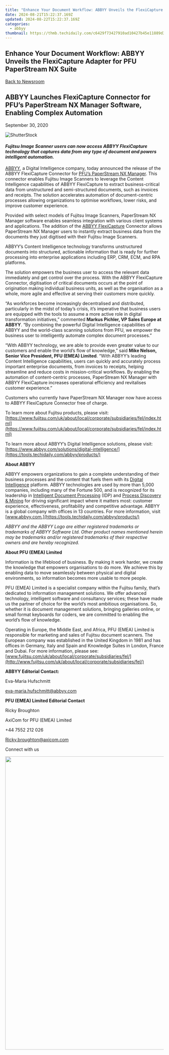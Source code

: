 ```yaml
---
title: "Enhance Your Document Workflow: ABBYY Unveils the FlexiCapture Adapter for PFU PaperStream NX Suite"
date: 2024-08-21T15:22:37.169Z
updated: 2024-08-22T15:22:37.169Z
categories:
  - abbyy
thumbnail: https://thmb.techidaily.com/c6429f73427910ad10427b45e11889d34e56d443e99131985520486a4b9f43ec.jpg
---
```


## Enhance Your Document Workflow: ABBYY Unveils the FlexiCapture Adapter for PFU PaperStream NX Suite

[Back to Newsroom](https://tools.techidaily.com/abbyy/products/)

## ABBYY Launches FlexiCapture Connector for PFU’s PaperStream NX Manager Software, Enabling Complex Automation

September 30, 2020

![ShutterStock](https://content.abbyy.com/-/media/project/abbyy/abbyy/branchtemplates/shutterstock_1272462163_1296-x-729.jpg?h=729&iar=0&w=1296)

#### _Fujitsu Image Scanner users can now access ABBYY FlexiCapture technology that captures data from any type of document and powers intelligent automation._

[ABBYY](https://tools.techidaily.com/abbyy/products/), a Digital Intelligence company, today announced the release of the ABBYY FlexiCapture Connector for [PFU’s PaperStream NX Manager](https://www.fujitsu.com/uk/products/computing/peripheral/scanners/fi/software/ps-nxmanager/ps-nxmanager.html). This connector enables Fujitsu Image Scanners to leverage the Content Intelligence capabilities of ABBYY FlexiCapture to extract business-critical data from unstructured and semi-structured documents, such as invoices and receipts. The solution accelerates automation of document-centric processes allowing organizations to optimise workflows, lower risks, and improve customer experience.

Provided with select models of Fujitsu Image Scanners, PaperStream NX Manager software enables seamless integration with various client systems and applications. The addition of the [ABBYY FlexiCapture](https://tools.techidaily.com/abbyy/products/) Connector allows PaperStream NX Manager users to instantly extract business data from the documents they just digitised with their Fujitsu Image Scanners.

ABBYY’s Content Intelligence technology transforms unstructured documents into structured, actionable information that is ready for further processing into enterprise applications including ERP, CRM, ECM, and RPA platforms.

The solution empowers the business user to access the relevant data immediately and get control over the process. With the ABBYY FlexiCapture Connector, digitisation of critical documents occurs at the point of origination making individual business units, as well as the organisation as a whole, more agile and effective at serving their customers more quickly.

“As workforces become increasingly decentralised and distributed, particularly in the midst of today’s crisis, it’s imperative that business users are equipped with the tools to assume a more active role in digital transformation initiatives,” commented **Markus Pichler, VP Sales Europe at ABBYY**. “By combining the powerful Digital Intelligence capabilities of ABBYY and the world-class scanning solutions from PFU, we empower the business user to intelligently automate complex document processes.”

“With ABBYY technology, we are able to provide even greater value to our customers and enable the world’s flow of knowledge,” said **Mike Nelson, Senior Vice President, PFU (EMEA) Limited**. “With ABBYY’s leading Content Intelligence capabilities, users can quickly and accurately process important enterprise documents, from invoices to receipts, helping streamline and reduce costs in mission-critical workflows. By enabling the automation of content-centric processes, PaperStream NX Manager with ABBYY FlexiCapture increases operational efficiency and revitalises customer experience.”

Customers who currently have PaperStream NX Manager now have access to ABBYY FlexiCapture Connector free of charge.

To learn more about Fujitsu products, please visit: [https://www.fujitsu.com/uk/about/local/corporate/subsidiaries/fel/index.html](https://www.fujitsu.com/uk/about/local/corporate/subsidiaries/fel/index.html)

To learn more about ABBYY’s Digital Intelligence solutions, please visit: [https://www.abbyy.com/solutions/digital-intelligence/](https://tools.techidaily.com/abbyy/products/)

**About ABBYY**

ABBYY empowers organizations to gain a complete understanding of their business processes and the content that fuels them with its [Digital Intelligence](https://tools.techidaily.com/abbyy/products/) platform. ABBYY technologies are used by more than 5,000 companies, including many of the Fortune 500, and is recognized for its leadership in [Intelligent Document Processing](https://tools.techidaily.com/abbyy/products/) (IDP) and [Process Discovery & Mining](https://tools.techidaily.com/abbyy/products/) for driving significant impact where it matters most: customer experience, effectiveness, profitability and competitive advantage. ABBYY is a global company with offices in 13 countries. For more information, visit [www.abbyy.com.](https://tools.techidaily.com/abbyy/products/)

_ABBYY and the ABBYY Logo are either registered trademarks or trademarks of ABBYY Software Ltd. Other product names mentioned herein may be trademarks and/or registered trademarks of their respective owners and are hereby recognized._

**About PFU (EMEA) Limited**

Information is the lifeblood of business. By making it work harder, we create the knowledge that empowers organisations to do more. We achieve this by enabling data to move seamlessly between physical and digital environments, so information becomes more usable to more people.

PFU (EMEA) Limited is a specialist company within the Fujitsu family, that’s dedicated to information management solutions. We offer advanced technology, intelligent software and consultancy services; these have made us the partner of choice for the world’s most ambitious organisations. So, whether it is document management solutions, bringing galleries online, or small format keyboards for coders, we are committed to enabling the world’s flow of knowledge.

Operating in Europe, the Middle East, and Africa, PFU (EMEA) Limited is responsible for marketing and sales of Fujitsu document scanners. The European company was established in the United Kingdom in 1981 and has offices in Germany, Italy and Spain and Knowledge Suites in London, France and Dubai. For more information, please see: [www.fujitsu.com/uk/about/local/corporate/subsidiaries/fel/](http://www.fujitsu.com/uk/about/local/corporate/subsidiaries/fel/)

**ABBYY Editorial Contact:**

Eva-Maria Hufschmitt

[eva-maria.hufschmitt@abbyy.com](https://tools.techidaily.com/abbyy/products/)

**PFU (EMEA) Limited Editorial Contact**

Ricky Broughton

AxiCom for PFU (EMEA) Limited

+44 7552 212 026

[Ricky.broughton@axicom.com](https://tools.techidaily.com/abbyy/products/)

Connect with us

<ins class="adsbygoogle"
     style="display:block"
     data-ad-format="autorelaxed"
     data-ad-client="ca-pub-7571918770474297"
     data-ad-slot="1223367746"></ins>



<ins class="adsbygoogle"
     style="display:block"
     data-ad-client="ca-pub-7571918770474297"
     data-ad-slot="8358498916"
     data-ad-format="auto"
     data-full-width-responsive="true"></ins>

<!-- affiliate ads begin -->
<a href="https://ancheer.sjv.io/c/5597632/1657301/17326" target="_top" id="1657301"><img src="//a.impactradius-go.com/display-ad/17326-1657301" border="0" alt="" width="1920" height="933"/></a><img height="0" width="0" src="https://imp.pxf.io/i/5597632/1657301/17326" style="position:absolute;visibility:hidden;" border="0" />
<!-- affiliate ads end -->